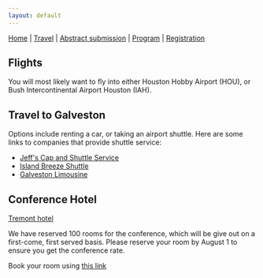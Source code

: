 ```yaml
---
layout: default
---
```


[Home](./) | [Travel](./travel) | [Abstract submission](./submissions) | [Program](./program) | [Registration](./registration)

## Flights

You will most likely want to fly into either Houston Hobby Airport (HOU), or Bush Intercontinental Airport Houston (IAH).

## Travel to Galveston

Options include renting a car, or taking an airport shuttle. Here are some links to companies that provide shuttle service:

  - [Jeff's Cap and Shuttle Service](http://www.jeffsshuttle.com/)
  - [Island Breeze Shuttle](https://www.islandbreezeshuttle.com/)
  - [Galveston Limousine](http://www.galvestonlimo.com/airport-shuttle.asp)

## Conference Hotel

[Tremont hotel](http://www.thetremonthouse.com/)

We have reserved 100 rooms for the conference, which will be give out on a first-come, first served basis. Please reserve your room by August 1 to ensure you get the conference rate.

Book your room using [this link](https://www.wyndhamhotels.com/wyndham-grand/galveston-texas/the-tremont-house-a-wyndham-grand-hotel/rooms-rates?brand_id=WY&brand_tier=hr&checkin_date=10/14/2018&checkout_date=10/19/2018&useWRPoints=false&children=0&group_code=1014496PH)
